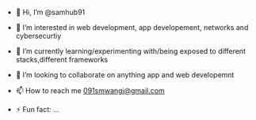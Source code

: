 - 👋 Hi, I’m @samhub91
- 👀 I’m interested in web development, app developement, networks and cybersecurtiy
- 🌱 I’m currently learning/experimenting with/being exposed to different stacks,different frameworks
- 💞️ I’m looking to collaborate on anything app and web developemnt
- 📫 How to reach me 091smwangi@gmail.com

- ⚡ Fun fact: ...

<!---
samhub91/samhub91 is a ✨ special ✨ repository because its `README.md` (this file) appears on your GitHub profile.
You can click the Preview link to take a look at your changes.
--->

